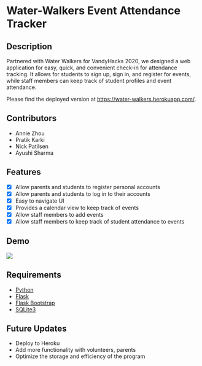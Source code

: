 # Water-Walkers Event Attendance Tracker

## Description
Partnered with Water Walkers for VandyHacks 2020, we designed a web application for easy, quick, and convenient check-in for attendance tracking. It allows for students to sign up, sign in, and register for events, while staff members can keep track of student profiles and event attendance.

Please find the deployed version at https://water-walkers.herokuapp.com/.

## Contributors 
* Annie Zhou
* Pratik Karki
* Nick Patilsen
* Ayushi Sharma

## Features
- [x] Allow parents and students to register personal accounts
- [x] Allow parents and students to log in to their accounts
- [x] Easy to navigate UI
- [x] Provides a calendar view to keep track of events
- [x] Allow staff members to add events
- [x] Allow staff members to keep track of student attendance to events

## Demo

![](demo.gif)

## Requirements
* [Python](https://www.python.org/)
* [Flask](https://flask.palletsprojects.com/en/1.1.x/)
* [Flask Bootstrap](https://pythonhosted.org/Flask-Bootstrap/)
* [SQLite3](https://www.sqlite.org/index.html)

## Future Updates

- Deploy to Heroku
- Add more functionality with volunteers, parents
- Optimize the storage and efficiency of the program
